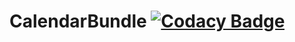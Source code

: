 # CalendarBundle [![Codacy Badge](https://app.codacy.com/project/badge/Grade/9566d9eb892a4f6fb84b4f15902274bc)](https://app.codacy.com/gh/CommonGateway/CalendarBundle/dashboard?utm_source=gh\&utm_medium=referral\&utm_content=\&utm_campaign=Badge_grade)
